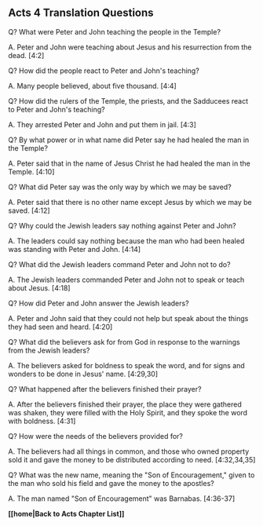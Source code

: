 ## Acts 4 Translation Questions ##

Q? What were Peter and John teaching the people in the Temple?

A. Peter and John were teaching about Jesus and his resurrection from the dead. [4:2]

Q? How did the people react to Peter and John's teaching?

A. Many people believed, about five thousand. [4:4]

Q? How did the rulers of the Temple, the priests, and the Sadducees react to Peter and John's teaching?

A. They arrested Peter and John and put them in jail. [4:3]

Q? By what power or in what name did Peter say he had healed the man in the Temple?

A. Peter said that in the name of Jesus Christ he had healed the man in the Temple. [4:10]

Q? What did Peter say was the only way by which we may be saved?

A. Peter said that there is no other name except Jesus by which we may be saved. [4:12]

Q? Why could the Jewish leaders say nothing against Peter and John?

A. The leaders could say nothing because the man who had been healed was standing with Peter and John. [4:14]

Q? What did the Jewish leaders command Peter and John not to do?

A. The Jewish leaders commanded Peter and John not to speak or teach about Jesus. [4:18]

Q? How did Peter and John answer the Jewish leaders?

A. Peter and John said that they could not help but speak about the things they had seen and heard. [4:20]

Q? What did the believers ask for from God in response to the warnings from the Jewish leaders?

A. The believers asked for boldness to speak the word, and for signs and wonders to be done in Jesus' name. [4:29,30]

Q? What happened after the believers finished their prayer?

A. After the believers finished their prayer, the place they were gathered was shaken, they were filled with the Holy Spirit, and they spoke the word with boldness. [4:31]

Q? How were the needs of the believers provided for?

A. The believers had all things in common, and those who owned property sold it and gave the money to be distributed according to need. [4:32,34,35]

Q? What was the new name, meaning the "Son of Encouragement," given to the man who sold his field and gave the money to the apostles?

A. The man named "Son of Encouragement" was Barnabas. [4:36-37]

__[[home|Back to Acts Chapter List]]__

